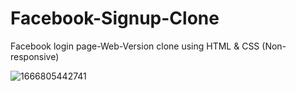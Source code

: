 # Facebook-Signup-Clone
 Facebook login page-Web-Version clone using HTML &amp; CSS (Non-responsive)

![1666805442741](https://user-images.githubusercontent.com/102734212/198694831-35e21bd5-453b-4027-ba55-72c707c8f7b9.png)
